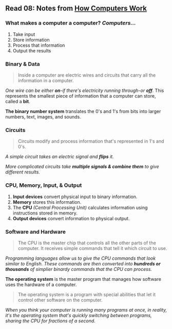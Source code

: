 ## Read 08: Notes from [How Computers Work](https://www.youtube.com/watch?v=OAx_6-wdslM&list=PLzdnOPI1iJNcsRwJhvksEo1tJqjIqWbN-)

### **What makes a computer a computer?** *Computers...*
1. Take input
2. Store information
3. Process that information
4. Output the results

### Binary & Data
> Inside a computer are electric wires and circuits that carry all the information in a computer.

*One wire can be either **on**-if there's electricity running through-or **off**.* 
This represents the smallest piece of information that a computer can store, called a **bit**.

**The binary number system** translates the 0's and 1's from bits into larger numbers, text, images, and sounds.

### Circuits
> Circuits modify and process information that's represented in 1's and 0's.

*A simple circuit takes an electric signal and **flips** it.*

*More complicated circuits take **multiple signals & combine them** to give different results.*

### CPU, Memory, Input, & Output
1. **Input devices** convert physical input to binary information.
2. **Memory** stores this information.
3. The **CPU** *(Central Processing Unit)* calculates information using instructions stored in memory.
4. **Output devices** convert information to physical output.

### Software and Hardware
> The CPU is the master chip that controls all the other parts of the computer.  It receives simple commands that tell it which circuit to use.

*Programming languages allow us to give the CPU commands that look similar to English.  These commands are then converted into **hundreds or thousands** of simplier binardy commands that the CPU can process.*

**The operating system** is the master program that manages how software uses the hardware of a computer.
> The operating system is a program with special abilities that let it control other software on the computer.  

*When you think your computer is running many programs at once, in reality, it's the operating system that's quickly switching between programs, sharing the CPU for fractions of a second.*





